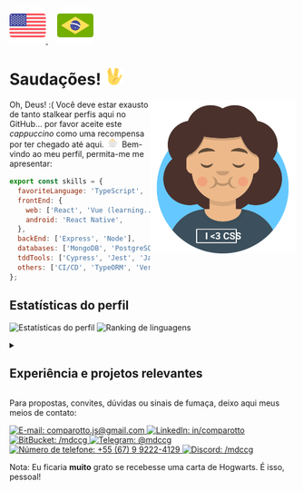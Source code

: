 <!-- Por favor, não desista de me contratar por causa da indentação desse README, ele funciona assim mesmo -->

<p>
  <a href="./README.md">
    <img width="64px" src="./assets/en-US.svg" alt="American English" />
  </a>

  <a href="#" style="margin-left: 16px;">
    <img width="64px" src="./assets/pt-BR.svg" alt="Português Brasileiro" />
  </a>
</p>

# Saudações! <img alt="Saudação vulcana" width="32px" src="./assets/vulcan-salute.svg" />

<img align="right" title="Eu vou te agradecer se puder me fazer um cafuné com o seu ponteiro do mouse" alt="Eu" width="256px" src="./assets/me.svg" />

Oh, Deus! :( Você deve estar exausto de tanto stalkear perfis aqui no GitHub&hellip; por favor aceite este _cappuccino_ como uma recompensa por ter chegado até aqui.
<img style="margin: 0 4px;" title="Uma xícara gentil de cappuccino com creme de chantilly" alt="☕" width="16px" src="./assets/cappuccino.svg" />
Bem-vindo ao meu perfil, permita-me me apresentar:

```javascript
export const skills = {
  favoriteLanguage: 'TypeScript',
  frontEnd: {
    web: ['React', 'Vue (learning...)'],
    android: 'React Native',
  },
  backEnd: ['Express', 'Node'],
  databases: ['MongoDB', 'PostgreSQL', 'MySQL'],
  tddTools: ['Cypress', 'Jest', 'Jasmine'],
  others: ['CI/CD', 'TypeORM', 'Vercel', 'Firebase', 'Figma'],
};
```

## Estatísticas do perfil

![Estatísticas do perfil](https://github-readme-stats.vercel.app/api?username=mdccg&show_icons=true&theme=transparent)
![Ranking de linguagens](https://github-readme-stats.vercel.app/api/top-langs/?username=mdccg&theme=transparent&hide=html,css)

<details>
  <summary>
  
  ## Experiência e projetos relevantes
  </summary>

  <img align="left" alt="Capelo" width="64px" src="./assets/graduation-cap.svg" />

  Eu sou [técnico em Informática](https://www.ifms.edu.br/campi/campus-aquidauana/cursos/integrado/informatica) (2017-2020) e futuro [tecnólogo em Sistemas para Internet](https://www.ifms.edu.br/campi/campus-aquidauana/cursos/graduacao/sistemas-para-internet/sistemas-para-internet) (2021-2024) pelo [Instituto Federal de Educação, Ciência e Tecnologia de Mato Grosso do Sul](https://ifms.edu.br) câmpus Aquidauana.

  <img align="right" alt="Lamp" width="64px" src="./assets/idea.svg" />

  Desde 2018, tenho sido bolsista através do Programa de Bolsas de Iniciação Científica Institucional. Além dos projetos de software desenvolvidos durante ambos os cursos, participei ativamente em projetos de ensino voltados para o desenvolvimento de software, entre os quais posso mencionar:

  - ### [Kalivôno: promovendo o acesso à língua Terena por meio de um app progressivo](https://kalivono-app.web.app) (2019-2020, 2023);
    Este aplicativo consiste em um dicionário para revitalizar a língua Terena, ou seja, uma língua indígena, e fornecer meios fáceis e modernos para sua difusão.

  - ### Desenvolvimento de um aplicativo para acompanhamento dos egressos do IFMS (2021-2022).
    Este aplicativo é uma rede social empresarial para os graduados do Instituto Federal de Mato Grosso do Sul. Seu objetivo é coletar avaliações de cursos, fornecer oportunidades de emprego e incentivá-los a continuar na instituição através de outros cursos ou processos de seleção, para que possam se tornar funcionários da instituição.

  - ### IFMS Aqui Comunica: Scrum (2018);
    Este projeto teve como foco o desenvolvimento de um site de eventos para a instituição usando a metodologia Scrum. Ele recebeu credenciamento para a Feira de Tecnologia, Engenharia e Ciências de Mato Grosso do Sul (conhecida pela sigla FETECMS), considerada o maior evento científico na região Centro-Oeste do Brasil.

  Além disso, estou focado em manter meus repositórios detalhados para demonstrar claramente as atividades realizadas durante minhas aulas, bem como o que aprendi e como isso pode contribuir para aqueles que  desejam explorar minhas habilidades.
</details>

Para propostas, convites, dúvidas ou sinais de fumaça, deixo aqui meus meios de contato:

<p>
  <a target="_blank" href="mailto:comparotto.js@gmail.com">
    <img alt="E-mail: comparotto.js@gmail.com" title="comparotto.js@gmail.com" src="https://img.shields.io/badge/Gmail-D14836?style=for-the-badge&logo=gmail&logoColor=white" />
  </a>

  <a target="_blank" href="https://www.linkedin.com/in/matheus-comparotto-1a7895113">
    <img alt="LinkedIn: in/comparotto" title="in/comparotto" src="https://img.shields.io/badge/LinkedIn-0077B5?style=for-the-badge&logo=linkedin&logoColor=white" />
  </a>

  <a target="_blank" href="https://bitbucket.org/mdccg">
    <img alt="BitBucket: /mdccg" title="/mdccg" src="https://img.shields.io/badge/Bitbucket-0747a6?style=for-the-badge&logo=bitbucket&logoColor=white" />
  </a>

  <a target="_blank" href="https://t.me/mdccg">
    <img alt="Telegram: @mdccg" title="@mdccg" src="https://img.shields.io/badge/Telegram-2CA5E0?style=for-the-badge&logo=telegram&logoColor=white" />
  </a>

  <a target="_blank" href="https://wa.me/+5567992224129">
    <img alt="Número de telefone: +55 (67) 9 9222-4129" title="+55 (67) 9 9222-4129" src="https://img.shields.io/badge/WhatsApp-25D366?style=for-the-badge&logo=whatsapp&logoColor=white" />
  </a>

  <a target="_blank" href="https://discord.com/channels/@me/mdccg/">
    <img alt="Discord: /mdccg" title="/mdccg" src="https://img.shields.io/badge/Discord-7289DA?style=for-the-badge&logo=discord&logoColor=white" />
  </a>

  <!--
  <a target="_blank" href="https://www.reddit.com/user/mdccg">
    <img alt="Reddit: u/mdccg" title="u/mdccg" src="https://img.shields.io/badge/Reddit-FF4500?style=for-the-badge&logo=reddit&logoColor=white" />
  </a>
  -->
</p>

Nota: Eu ficaria **muito** grato se recebesse uma carta de Hogwarts. É isso, pessoal!
